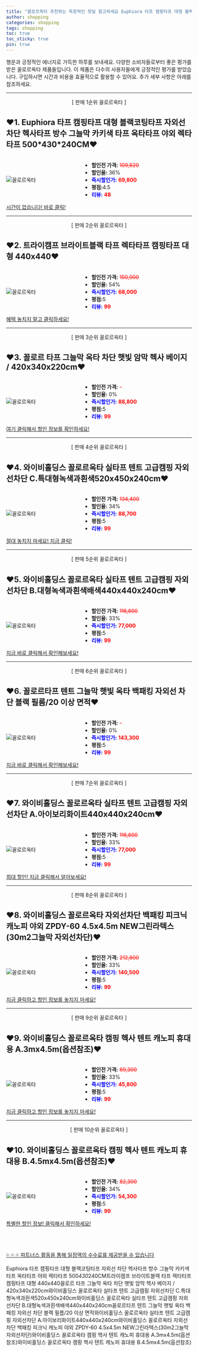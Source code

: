 ```yaml
---
title: "꼴로르옥타 추천하는 독창적인 핫딜 참고하세요 Euphiora 타프 캠핑타프 대형 블랙코팅타프"
author: shopping
categories: shopping
tags: shopping
toc: true
toc_sticky: true
pin: true
---
```

행운과 긍정적인 에너지로 가득한 하루를 보내세요. 다양한 소비자들로부터 좋은 평가를 받은 꼴로르옥타 제품들입니다. 이 제품은 다수의 사용자들에게 긍정적인 평가를 받았습니다. 구입하시면 시간과 비용을 효율적으로 활용할 수 있어요. 추가 세부 사항은 아래를 참조하세요.

---
<p class="toplist" style="margin: 0 auto; display: block; width: fit-content;">[ 판매 1순위 꼴로르옥타 ]</p>

<h2><strong>❤️1. Euphiora 타프 캠핑타프 대형 블랙코팅타프 자외선 차단 헥사타프 방수 그늘막 카키색 타프 옥타타프 야외 렉타타프 500*430*240CM❤️</strong></h2>

<div style="display: flex; align-items: center;">
    <div style="flex: 0.4;">
        <img src="https://thumbnail6.coupangcdn.com/thumbnails/remote/230x230ex/image/vendor_inventory/c71c/f8213160c56d342979b0a296d38a67f52926e075f9c386398bfbd921e94b.jpeg" alt="꼴로르옥타" style="max-width: 100%;">
    </div>
    <div style="flex: 0.6; margin-left: 10px;">
        <ul>
            <li><strong>할인전 가격:</strong> <del style="color: red;">109,620</del></li>
            <li><strong>할인율:</strong> 36%</li>
            <li><span style='color:blue'><strong>즉시할인가:</strong></span> <span style='color:red'><strong>69,800</strong></span></li>
            <li><strong>평점:</strong>4.5</li>
            <li><span style='color:blue'><strong>리뷰:</strong></span> <span style='color:red'><strong>48</strong></span></li>
        </ul>
    </div>
</div>
<div class="center">
    <a href="https://selin100587001.github.io?lptag=AF9450613&subid=githubio&pageKey=7950532865&traceid=V0-153&itemId=21941347190&vendorItemId=89659034611" class="myButton">
        시간이 없습니다! 바로 클릭!
    </a>
</div>


---
<p class="toplist" style="margin: 0 auto; display: block; width: fit-content;">[ 판매 2순위 꼴로르옥타 ]</p>

<h2><strong>❤️2. 트라이캠프 브라이트블랙 타프 렉타타프 캠핑타프 대형 440x440❤️</strong></h2>

<div style="display: flex; align-items: center;">
    <div style="flex: 0.4;">
        <img src="https://thumbnail8.coupangcdn.com/thumbnails/remote/230x230ex/image/vendor_inventory/708b/df762122acc2e3f1e1e8050b5c0d496b579efc40b209e2ea69bd87541841.jpg" alt="꼴로르옥타" style="max-width: 100%;">
    </div>
    <div style="flex: 0.6; margin-left: 10px;">
        <ul>
            <li><strong>할인전 가격:</strong> <del style="color: red;">150,000</del></li>
            <li><strong>할인율:</strong> 54%</li>
            <li><span style='color:blue'><strong>즉시할인가:</strong></span> <span style='color:red'><strong>68,000</strong></span></li>
            <li><strong>평점:</strong>5</li>
            <li><span style='color:blue'><strong>리뷰:</strong></span> <span style='color:red'><strong>99</strong></span></li>
        </ul>
    </div>
</div>
<div class="center">
    <a href="https://selin100587001.github.io?lptag=AF9450613&subid=githubio&pageKey=8239275279&traceid=V0-153&itemId=23712767443&vendorItemId=90745158699" class="myButton">
        혜택 놓치지 말고 클릭하세요!
    </a>
</div>


---
<p class="toplist" style="margin: 0 auto; display: block; width: fit-content;">[ 판매 3순위 꼴로르옥타 ]</p>

<h2><strong>❤️3. 꼴로르 타프 그늘막 옥타 차단 햇빛 암막 헥사 베이지 / 420x340x220cm❤️</strong></h2>

<div style="display: flex; align-items: center;">
    <div style="flex: 0.4;">
        <img src="https://thumbnail8.coupangcdn.com/thumbnails/remote/230x230ex/image/vendor_inventory/6276/69b61b572c7cf04bd481bbd183e9a7b9f0b9c73405c62f9c80708fc860cc.jpg" alt="꼴로르옥타" style="max-width: 100%;">
    </div>
    <div style="flex: 0.6; margin-left: 10px;">
        <ul>
            <li><strong>할인전 가격:</strong> <del style="color: red;">-</del></li>
            <li><strong>할인율:</strong> 0%</li>
            <li><span style='color:blue'><strong>즉시할인가:</strong></span> <span style='color:red'><strong>88,800</strong></span></li>
            <li><strong>평점:</strong>5</li>
            <li><span style='color:blue'><strong>리뷰:</strong></span> <span style='color:red'><strong>99</strong></span></li>
        </ul>
    </div>
</div>
<div class="center">
    <a href="https://selin100587001.github.io?lptag=AF9450613&subid=githubio&pageKey=7972275961&traceid=V0-153&itemId=22086575426&vendorItemId=89133608695" class="myButton">
        여기 클릭해서 할인 정보를 확인하세요!
    </a>
</div>


---
<p class="toplist" style="margin: 0 auto; display: block; width: fit-content;">[ 판매 4순위 꼴로르옥타 ]</p>

<h2><strong>❤️4. 와이비홀딩스 꼴로르옥타 실타프 텐트 고급캠핑 자외선차단 C.특대형녹색과흰색520x450x240cm❤️</strong></h2>

<div style="display: flex; align-items: center;">
    <div style="flex: 0.4;">
        <img src="https://thumbnail6.coupangcdn.com/thumbnails/remote/230x230ex/image/vendor_inventory/95bc/3543106037b39eb63debffdef697d58f2a8d7c481584661fac29d59d156b.png" alt="꼴로르옥타" style="max-width: 100%;">
    </div>
    <div style="flex: 0.6; margin-left: 10px;">
        <ul>
            <li><strong>할인전 가격:</strong> <del style="color: red;">134,400</del></li>
            <li><strong>할인율:</strong> 34%</li>
            <li><span style='color:blue'><strong>즉시할인가:</strong></span> <span style='color:red'><strong>88,700</strong></span></li>
            <li><strong>평점:</strong>5</li>
            <li><span style='color:blue'><strong>리뷰:</strong></span> <span style='color:red'><strong>99</strong></span></li>
        </ul>
    </div>
</div>
<div class="center">
    <a href="https://selin100587001.github.io?lptag=AF9450613&subid=githubio&pageKey=8042187846&traceid=V0-153&itemId=22522930208&vendorItemId=89564974894" class="myButton">
        절대 놓치지 마세요! 지금 클릭!
    </a>
</div>


---
<p class="toplist" style="margin: 0 auto; display: block; width: fit-content;">[ 판매 5순위 꼴로르옥타 ]</p>

<h2><strong>❤️5. 와이비홀딩스 꼴로르옥타 실타프 텐트 고급캠핑 자외선차단 B.대형녹색과흰색배색440x440x240cm❤️</strong></h2>

<div style="display: flex; align-items: center;">
    <div style="flex: 0.4;">
        <img src="https://thumbnail10.coupangcdn.com/thumbnails/remote/230x230ex/image/vendor_inventory/5531/eeaeaf821e2b8637b2ee83cca720b771b4e77da8a1da3bfe4127e9d9ac38.png" alt="꼴로르옥타" style="max-width: 100%;">
    </div>
    <div style="flex: 0.6; margin-left: 10px;">
        <ul>
            <li><strong>할인전 가격:</strong> <del style="color: red;">116,600</del></li>
            <li><strong>할인율:</strong> 33%</li>
            <li><span style='color:blue'><strong>즉시할인가:</strong></span> <span style='color:red'><strong>77,000</strong></span></li>
            <li><strong>평점:</strong>5</li>
            <li><span style='color:blue'><strong>리뷰:</strong></span> <span style='color:red'><strong>99</strong></span></li>
        </ul>
    </div>
</div>
<div class="center">
    <a href="https://selin100587001.github.io?lptag=AF9450613&subid=githubio&pageKey=8042187846&traceid=V0-153&itemId=22522930204&vendorItemId=89564974848" class="myButton">
        지금 바로 클릭해서 확인해보세요!
    </a>
</div>


---
<p class="toplist" style="margin: 0 auto; display: block; width: fit-content;">[ 판매 6순위 꼴로르옥타 ]</p>

<h2><strong>❤️6. 꼴로르타프 텐트 그늘막 햇빛 옥타 백패킹 자외선 차단 블랙 필름/20 이상 면적❤️</strong></h2>

<div style="display: flex; align-items: center;">
    <div style="flex: 0.4;">
        <img src="https://thumbnail10.coupangcdn.com/thumbnails/remote/230x230ex/image/vendor_inventory/e86c/fcbb6d1d47d8066773298ad216ee3fbd6069a958b3c6d4866568907ec6b3.jpg" alt="꼴로르옥타" style="max-width: 100%;">
    </div>
    <div style="flex: 0.6; margin-left: 10px;">
        <ul>
            <li><strong>할인전 가격:</strong> <del style="color: red;">-</del></li>
            <li><strong>할인율:</strong> 0%</li>
            <li><span style='color:blue'><strong>즉시할인가:</strong></span> <span style='color:red'><strong>143,300</strong></span></li>
            <li><strong>평점:</strong>5</li>
            <li><span style='color:blue'><strong>리뷰:</strong></span> <span style='color:red'><strong>99</strong></span></li>
        </ul>
    </div>
</div>
<div class="center">
    <a href="https://selin100587001.github.io?lptag=AF9450613&subid=githubio&pageKey=7924764988&traceid=V0-153&itemId=21782857434&vendorItemId=88831591999" class="myButton">
        지금 바로 클릭해서 확인해보세요!
    </a>
</div>


---
<p class="toplist" style="margin: 0 auto; display: block; width: fit-content;">[ 판매 7순위 꼴로르옥타 ]</p>

<h2><strong>❤️7. 와이비홀딩스 꼴로르옥타 실타프 텐트 고급캠핑 자외선차단 A.아이보리화이트440x440x240cm❤️</strong></h2>

<div style="display: flex; align-items: center;">
    <div style="flex: 0.4;">
        <img src="https://thumbnail7.coupangcdn.com/thumbnails/remote/230x230ex/image/vendor_inventory/b64d/ba0d9aa07be79106d0311b840f6de536a5d180066332462f38ccce412fbb.png" alt="꼴로르옥타" style="max-width: 100%;">
    </div>
    <div style="flex: 0.6; margin-left: 10px;">
        <ul>
            <li><strong>할인전 가격:</strong> <del style="color: red;">116,600</del></li>
            <li><strong>할인율:</strong> 33%</li>
            <li><span style='color:blue'><strong>즉시할인가:</strong></span> <span style='color:red'><strong>77,000</strong></span></li>
            <li><strong>평점:</strong>5</li>
            <li><span style='color:blue'><strong>리뷰:</strong></span> <span style='color:red'><strong>99</strong></span></li>
        </ul>
    </div>
</div>
<div class="center">
    <a href="https://selin100587001.github.io?lptag=AF9450613&subid=githubio&pageKey=8042187846&traceid=V0-153&itemId=22522930206&vendorItemId=89564974875" class="myButton">
        최대 할인! 지금 클릭해서 알아보세요!
    </a>
</div>


---
<p class="toplist" style="margin: 0 auto; display: block; width: fit-content;">[ 판매 8순위 꼴로르옥타 ]</p>

<h2><strong>❤️8. 와이비홀딩스 꼴로르옥타 자외선차단 백패킹 피크닉 캐노피 야외 ZPDY-60 4.5x4.5m NEW그린라텍스(30m2그늘막 자외선차단)❤️</strong></h2>

<div style="display: flex; align-items: center;">
    <div style="flex: 0.4;">
        <img src="https://thumbnail9.coupangcdn.com/thumbnails/remote/230x230ex/image/vendor_inventory/746a/4763f33c41e23fe63dd0ac033c9f2732cd6955d8b98699384baf747598d0.png" alt="꼴로르옥타" style="max-width: 100%;">
    </div>
    <div style="flex: 0.6; margin-left: 10px;">
        <ul>
            <li><strong>할인전 가격:</strong> <del style="color: red;">212,800</del></li>
            <li><strong>할인율:</strong> 33%</li>
            <li><span style='color:blue'><strong>즉시할인가:</strong></span> <span style='color:red'><strong>140,500</strong></span></li>
            <li><strong>평점:</strong>5</li>
            <li><span style='color:blue'><strong>리뷰:</strong></span> <span style='color:red'><strong>99</strong></span></li>
        </ul>
    </div>
</div>
<div class="center">
    <a href="https://selin100587001.github.io?lptag=AF9450613&subid=githubio&pageKey=8042184814&traceid=V0-153&itemId=22522912978&vendorItemId=89564957187" class="myButton">
        지금 클릭하고 할인 정보를 놓치지 마세요!
    </a>
</div>


---
<p class="toplist" style="margin: 0 auto; display: block; width: fit-content;">[ 판매 9순위 꼴로르옥타 ]</p>

<h2><strong>❤️9. 와이비홀딩스 꼴로르옥타 캠핑 헥사 텐트 캐노피 휴대용 A.3mx4.5m(옵션참조)❤️</strong></h2>

<div style="display: flex; align-items: center;">
    <div style="flex: 0.4;">
        <img src="https://thumbnail9.coupangcdn.com/thumbnails/remote/230x230ex/image/vendor_inventory/f473/bc97c6aa2c86965797c6d73db54718d814443fc26502ff82fe22eb7ea70c.png" alt="꼴로르옥타" style="max-width: 100%;">
    </div>
    <div style="flex: 0.6; margin-left: 10px;">
        <ul>
            <li><strong>할인전 가격:</strong> <del style="color: red;">69,300</del></li>
            <li><strong>할인율:</strong> 33%</li>
            <li><span style='color:blue'><strong>즉시할인가:</strong></span> <span style='color:red'><strong>45,800</strong></span></li>
            <li><strong>평점:</strong>5</li>
            <li><span style='color:blue'><strong>리뷰:</strong></span> <span style='color:red'><strong>99</strong></span></li>
        </ul>
    </div>
</div>
<div class="center">
    <a href="https://selin100587001.github.io?lptag=AF9450613&subid=githubio&pageKey=8042189495&traceid=V0-153&itemId=22522940737&vendorItemId=89564985401" class="myButton">
        지금 클릭하고 할인 정보를 놓치지 마세요!
    </a>
</div>


---
<p class="toplist" style="margin: 0 auto; display: block; width: fit-content;">[ 판매 10순위 꼴로르옥타 ]</p>

<h2><strong>❤️10. 와이비홀딩스 꼴로르옥타 캠핑 헥사 텐트 캐노피 휴대용 B.4.5mx4.5m(옵션참조)❤️</strong></h2>

<div style="display: flex; align-items: center;">
    <div style="flex: 0.4;">
        <img src="https://thumbnail10.coupangcdn.com/thumbnails/remote/230x230ex/image/vendor_inventory/ada0/3bfa75e9af4311ef6d74256ae38e9a2e5fb877b617752d9d0dd06919b12b.png" alt="꼴로르옥타" style="max-width: 100%;">
    </div>
    <div style="flex: 0.6; margin-left: 10px;">
        <ul>
            <li><strong>할인전 가격:</strong> <del style="color: red;">82,300</del></li>
            <li><strong>할인율:</strong> 34%</li>
            <li><span style='color:blue'><strong>즉시할인가:</strong></span> <span style='color:red'><strong>54,300</strong></span></li>
            <li><strong>평점:</strong>5</li>
            <li><span style='color:blue'><strong>리뷰:</strong></span> <span style='color:red'><strong>99</strong></span></li>
        </ul>
    </div>
</div>
<div class="center">
    <a href="https://selin100587001.github.io?lptag=AF9450613&subid=githubio&pageKey=8042189495&traceid=V0-153&itemId=22522940728&vendorItemId=89564985384" class="myButton">
        특별한 할인 정보! 클릭해서 확인하세요!
    </a>
</div>

<br><br><br>[💦 💦 💦 파트너스 활동을 통해 일정액의 수수료를 제공받을 수 있습니다](https://link.coupang.com/a/bcpT2c)<br><br>Euphiora 타프 캠핑타프 대형 블랙코팅타프 자외선 차단 헥사타프 방수 그늘막 카키색 타프 옥타타프 야외 렉타타프 500*430*240CM트라이캠프 브라이트블랙 타프 렉타타프 캠핑타프 대형 440x440꼴로르 타프 그늘막 옥타 차단 햇빛 암막 헥사 베이지 / 420x340x220cm와이비홀딩스 꼴로르옥타 실타프 텐트 고급캠핑 자외선차단 C.특대형녹색과흰색520x450x240cm와이비홀딩스 꼴로르옥타 실타프 텐트 고급캠핑 자외선차단 B.대형녹색과흰색배색440x440x240cm꼴로르타프 텐트 그늘막 햇빛 옥타 백패킹 자외선 차단 블랙 필름/20 이상 면적와이비홀딩스 꼴로르옥타 실타프 텐트 고급캠핑 자외선차단 A.아이보리화이트440x440x240cm와이비홀딩스 꼴로르옥타 자외선차단 백패킹 피크닉 캐노피 야외 ZPDY-60 4.5x4.5m NEW그린라텍스(30m2그늘막 자외선차단)와이비홀딩스 꼴로르옥타 캠핑 헥사 텐트 캐노피 휴대용 A.3mx4.5m(옵션참조)와이비홀딩스 꼴로르옥타 캠핑 헥사 텐트 캐노피 휴대용 B.4.5mx4.5m(옵션참조)